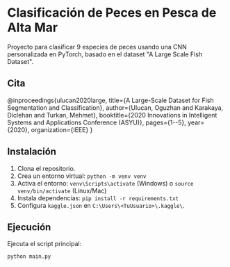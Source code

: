 # Clasificación de Peces en Pesca de Alta Mar

Proyecto para clasificar 9 especies de peces usando una CNN personalizada en PyTorch, basado en el dataset "A Large Scale Fish Dataset".

## Cita
@inproceedings{ulucan2020large,
  title={A Large-Scale Dataset for Fish Segmentation and Classification},
  author={Ulucan, Oguzhan and Karakaya, Diclehan and Turkan, Mehmet},
  booktitle={2020 Innovations in Intelligent Systems and Applications Conference (ASYU)},
  pages={1--5},
  year={2020},
  organization={IEEE}
}

## Instalación
1. Clona el repositorio.
2. Crea un entorno virtual: `python -m venv venv`
3. Activa el entorno: `venv\Scripts\activate` (Windows) o `source venv/bin/activate` (Linux/Mac)
4. Instala dependencias: `pip install -r requirements.txt`
5. Configura `kaggle.json` en `C:\Users\<TuUsuario>\.kaggle\`.

## Ejecución
Ejecuta el script principal:
```bash
python main.py
